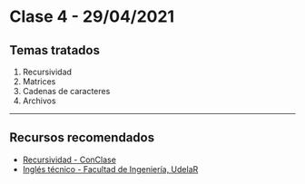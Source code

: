 # Clase 4 - 29/04/2021

## Temas tratados

1. Recursividad
2. Matrices
3. Cadenas de caracteres
4. Archivos

---

## Recursos recomendados

- [Recursividad - ConClase](http://conclase.net/c/curso/cap24)
- [Inglés técnico - Facultad de Ingeniería, UdelaR](https://www.fing.edu.uy/tecnoinf/mvd/)